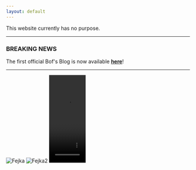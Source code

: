 ```yaml
---
layout: default
---
```


This website currently has no purpose.

---
### BREAKING NEWS

The first official Bof's Blog is now available [**here**](https://www.owenboffey.com/blog)!

---



<img src="https://owenbof.github.io/cdn/Fejka.png" alt="Fejka">

<img src="https://owenbof.github.io/cdn/Fejka2.jpg" alt="Fejka2">

<video width="100" height="240" controls>
  <source src="https://cdn.joecollyer.com/video/gatto.mp4" type="video/mp4">
  <source src="https://cdn.joecollyer.com/video/gatto.mp4" type="video/ogg">
Your browser does not support the video tag.
</video>

